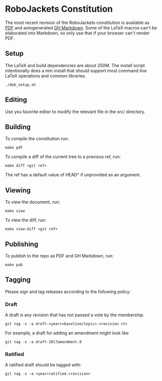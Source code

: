 # RoboJackets Constitution

The most recent revision of the RoboJackets constitution is available as [PDF](https://github.com/RoboJackets/constitution/blob/master/pub/SGA_Constitution.pdf) and autogenerated [GH Markdown](https://github.com/RoboJackets/constitution/blob/master/pub/SGA_Constitution.md). Some of the LaTeX macros can't be elaborated into Markdown, so only use that if your browser can't render PDF. 

## Setup
The LaTeX and build dependencies are about 250M. The install script intentionally does a min install that should support most command line LaTeX operations and common libraries.

`./deb_setup.sh`

## Editing
Use you favorite editor to modify the relevant file in the src/ directory.

## Building
To compile the constitution run:

`make pdf`

To compile a diff of the current tree to a previous ref, run:

`make diff <git ref>`

The ref has a default value of HEAD^ if unprovided as an argument.

## Viewing
To view the document, run:

`make view`

To view the diff, run:

`make view-diff <git ref>`


## Publishing
To publish to the repo as PDF and GH Markdown, run:

`make pub`

## Tagging
Please sign and tag releases according to the following policy:

### Draft
A draft is any revision that has not passed a vote by the membership.

`git tag -s -a draft-<year><baseline/topic>.<revision ct>`

For example, a draft for adding an amendment might look like

`git tag -s -a draft-2017amendment.0`

### Ratified

A ratified draft should be tagged with:

`git tag -s -a <year>ratified.<revision>`


